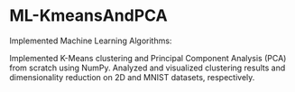 # ML-KmeansAndPCA
Implemented Machine Learning Algorithms:

Implemented K-Means clustering and Principal Component Analysis (PCA) from scratch using NumPy. Analyzed and visualized clustering results and dimensionality reduction on 2D and MNIST datasets, respectively.
